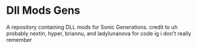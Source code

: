 # Dll Mods Gens
A repository containing DLL mods for Sonic Generations.
credit to uh probably nextin, hyper, briannu, and ladylunanova for code ig i don't really remember
